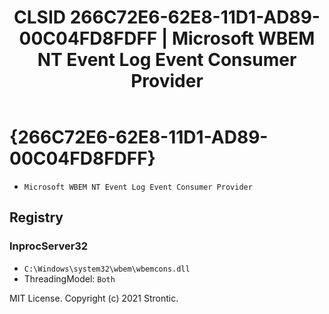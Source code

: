 ﻿---
title: "CLSID 266C72E6-62E8-11D1-AD89-00C04FD8FDFF | Microsoft WBEM NT Event Log Event Consumer Provider"
excerpt: What is COM-Object CLSID 266C72E6-62E8-11D1-AD89-00C04FD8FDFF?
---

# {266C72E6-62E8-11D1-AD89-00C04FD8FDFF}

* `Microsoft WBEM NT Event Log Event Consumer Provider`

## Registry


### InprocServer32

* `C:\Windows\system32\wbem\wbemcons.dll`
* ThreadingModel: `Both`

MIT License. Copyright (c) 2021 Strontic.


